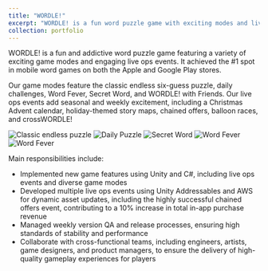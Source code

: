```yaml
---
title: "WORDLE!"
excerpt: "WORDLE! is a fun word puzzle game with exciting modes and live events, reaching #1 on Apple and Google Play stores. <br/><img src='/images/W_Icon.png' height='300' width='300'>"
collection: portfolio
---
```


WORDLE! is a fun and addictive word puzzle game featuring a variety of exciting game modes and engaging live ops events. 
It achieved the #1 spot in mobile word games on both the Apple and Google Play stores.

Our game modes feature the classic endless six-guess puzzle, daily challenges, Word Fever, Secret Word, and WORDLE! with
Friends. Our live ops events add seasonal and weekly excitement, including a Christmas Advent calendar, holiday-themed story maps, chained offers, balloon races, and crossWORDLE!

![Classic endless puzzle](/images/W_Classic.jpg "Classic endless puzzle")
![Daily Puzzle](/images/W_Calendar.jpg "Daily Puzzle")
![Secret Word](/images/W_SW.jpg "Secret Word")
![Word Fever](/images/W_WF.jpg "Word Fever")
![Word Fever](/images/W_WF_Meny.jpg "WORDLE! Together")

Main responsibilities include:

- Implemented new game features using Unity and C#, including live ops events and diverse game modes
- Developed multiple live ops events using Unity Addressables and AWS for dynamic asset updates, including the highly successful chained offers event, contributing to a 10% increase in total in-app purchase revenue
- Managed weekly version QA and release processes, ensuring high standards of stability and performance
- Collaborate with cross-functional teams, including engineers, artists, game designers, and product managers, to ensure the delivery of high-quality gameplay experiences for players
